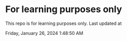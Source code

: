 # For learning purposes only
This repo is for learning purposes only.
Last updated at

Friday, January 26, 2024 1:48:50 AM

